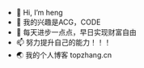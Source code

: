 - 👋 Hi, I’m heng
- 👀 我的兴趣是ACG，CODE
- 💞️ 每天进步一点点，早日实现财富自由
- 📫 努力提升自己的能力！！！
- 🌏 我的个人博客 topzhang.cn
<!---
hengtop/hengtop is a ✨ special ✨ repository because its `README.md` (this file) appears on your GitHub profile.
You can click the Preview link to take a look at your changes.
--->
